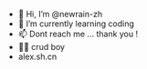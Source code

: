 - 👋 Hi, I’m @newrain-zh
- 🌱 I’m currently learning coding
- 📫 Dont reach me ... thank you !
- 🤘🏻 crud boy
- alex.sh.cn

<!---
newrain-zh/newrain-zh is a ✨ special ✨ repository because its `README.md` (this file) appears on your GitHub profile.
You can click the Preview link to take a look at your changes.
--->
<link rel="stylesheet" href="path/to/font-awesome/css/font-awesome.min.css">
